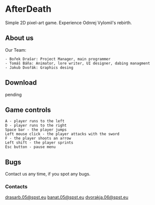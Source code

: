 # AfterDeath
Simple 2D pixel-art game. Experience Odnrej Vylomil's rebirth.
## About us
Our Team:
```
- Bořek Drašar: Project Manager, main programmer
- Tomáš Báňa: Animator, lore writer, UI designer, dabing managment
- Jakub Dvořák: Graphics desing
```

## Download
pending

## Game controls
```
A - player runs to the left
D - player runs to the right
Space bar - the player jumps
Left mouse click - the player attacks with the sword
F - the player shoots an arrow
Left shift - the player sprints
Esc button - pause menu
```

## Bugs
Contact us any time, if you spot any bugs.
### Contacts
drasarb.05@spst.eu
banat.05@spst.eu
dvorakja.06@spst.eu
